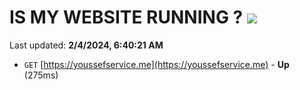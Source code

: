 # IS MY WEBSITE RUNNING ? [![](https://img.shields.io/static/v1?label=Sponsor&message=%E2%9D%A4&logo=GitHub&color=%23fe8e86)](https://github.com/sponsors/<username>)

Last updated: **2/4/2024, 6:40:21 AM**

- `GET` [https://youssefservice.me](https://youssefservice.me) - **Up** (275ms)

